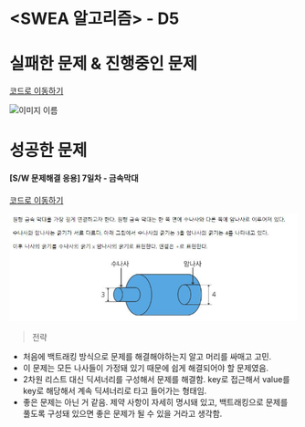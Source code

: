 # <SWEA 알고리즘> - D5

# 실패한 문제 & 진행중인 문제

[코드로 이동하기]()

![이미지 이름]()



# 성공한 문제

#### [S/W 문제해결 응용] 7일차 - 금속막대

[코드로 이동하기](https://github.com/yeomkyeorae/algorithm/blob/master/SWEA/D3/D3_3day_String.py)

![요리사](./images/Day7_metal_stick.JPG)



> 전략

- 처음에 백트래킹 방식으로 문제를 해결해야하는지 알고 머리를 싸매고 고민.
- 이 문제는 모든 나사들이 가정돼 있기 때문에 쉽게 해결되어야 할 문제였음.
- 2차원 리스트 대신 딕셔너리를 구성해서 문제를 해결함. key로 접근해서 value를 key로 해당해서 계속 딕셔너리로 타고 들어가는 형태임.
- 좋은 문제는 아닌 거 같음. 제약 사항이 자세히 명시돼 있고, 백트래킹으로 문제를 풀도록 구성돼 있으면 좋은 문제가 될 수 있을 거라고 생각함.


